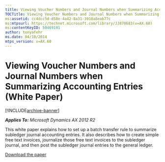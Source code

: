 ```yaml
---
title: Viewing Voucher Numbers and Journal Numbers when Summarizing Accounting Entries (White Paper)
TOCTitle: Viewing Voucher Numbers and Journal Numbers when Summarizing Accounting Entries
ms:assetid: cc4dcc5d-d58e-4a42-8a31-3918a8eab77c
ms:mtpsurl: https://technet.microsoft.com/library/JJ870683(v=AX.60)
ms:contentKeyID: 50469191
author: tonyafehr
ms.date: 04/18/2014
mtps_version: v=AX.60
---
```


# Viewing Voucher Numbers and Journal Numbers when Summarizing Accounting Entries (White Paper) 


[!INCLUDE[archive-banner](includes/archive-banner.md)]


_**Applies To:** Microsoft Dynamics AX 2012 R2_

This white paper explains how to set up a batch transfer rule to summarize subledger journal accounting entries. It also describes how to create simple free text invoices, journalize those free text invoices to the subledger journal, and then post the subledger journal entries to the general ledger.

[Download the paper](https://go.microsoft.com/fwlink/?linkid=272884)

  


